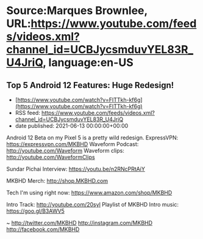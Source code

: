 # Source:Marques Brownlee, URL:https://www.youtube.com/feeds/videos.xml?channel_id=UCBJycsmduvYEL83R_U4JriQ, language:en-US

## Top 5 Android 12 Features: Huge Redesign!
 - [https://www.youtube.com/watch?v=FITTkh-kf6g](https://www.youtube.com/watch?v=FITTkh-kf6g)
 - RSS feed: https://www.youtube.com/feeds/videos.xml?channel_id=UCBJycsmduvYEL83R_U4JriQ
 - date published: 2021-06-13 00:00:00+00:00

Android 12 Beta on my Pixel 5 is a pretty wild redesign.
ExpressVPN: https://expressvpn.com/MKBHD
Waveform Podcast: http://youtube.com/Waveform
Waveform clips: http://youtube.com/WaveformClips

Sundar Pichai Interview: https://youtu.be/n2RNcPRtAiY

MKBHD Merch: http://shop.MKBHD.com

Tech I'm using right now: https://www.amazon.com/shop/MKBHD

Intro Track: http://youtube.com/20syl
Playlist of MKBHD Intro music: https://goo.gl/B3AWV5

~
http://twitter.com/MKBHD
http://instagram.com/MKBHD
http://facebook.com/MKBHD

